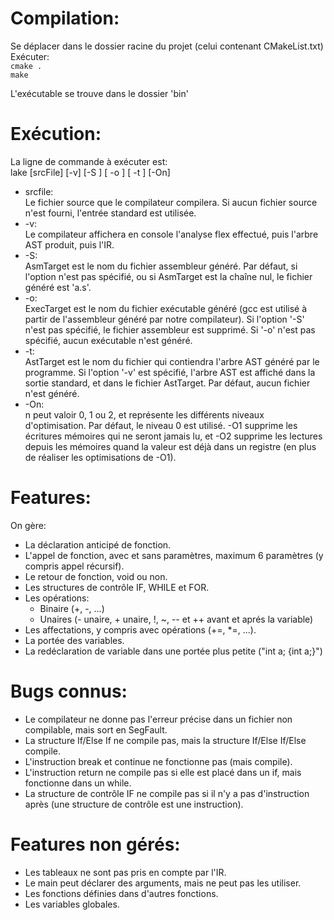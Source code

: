# Compilation:
Se déplacer dans le dossier racine du projet (celui contenant CMakeList.txt)  
Exécuter:  
    `cmake .`  
    `make`  
    
L'exécutable <lake> se trouve dans le dossier 'bin'  

# Exécution:  
La ligne de commande à exécuter est:  
lake [srcFile] [-v] [-S <AsmTarget>] [ -o <ExecTarget>] [ -t <AstTarget>] [-On] 

* srcfile:  
        Le fichier source que le compilateur compilera. Si aucun fichier source n'est fourni, l'entrée standard est utilisée.  
* -v:  
        Le compilateur affichera en console l'analyse flex effectué, puis l'arbre AST produit, puis l'IR.  
* -S:  
        AsmTarget est le nom du fichier assembleur généré. Par défaut, si l'option n'est pas spécifié, ou si AsmTarget est la chaîne nul, le fichier généré est 'a.s'.  
* -o:  
        ExecTarget est le nom du fichier exécutable généré (gcc est utilisé à partir de l'assembleur généré par notre compilateur). Si l'option '-S' n'est pas spécifié, le fichier assembleur est supprimé. Si '-o' n'est pas spécifié, aucun exécutable n'est généré.  
* -t:  
        AstTarget est le nom du fichier qui contiendra l'arbre AST généré par le programme. Si l'option '-v' est spécifié, l'arbre AST est affiché dans la sortie standard, et dans le fichier AstTarget. Par défaut, aucun fichier n'est généré.  
* -On:  
        n peut valoir 0, 1 ou 2, et représente les différents niveaux d'optimisation. Par défaut, le niveau 0 est utilisé. -O1 supprime les écritures mémoires qui ne seront jamais lu, et -O2 supprime les lectures depuis les mémoires quand la valeur est déjà dans un registre (en plus de réaliser les optimisations de -O1).  
    
# Features:
On gère:  

* La déclaration anticipé de fonction.  
* L'appel de fonction, avec et sans paramètres, maximum 6 paramètres (y compris appel récursif).  
* Le retour de fonction, void ou non.  
* Les structures de contrôle IF, WHILE et FOR.  
* Les opérations:  
    * Binaire (+, -, ...)  
    * Unaires (- unaire, + unaire, !, ~, -- et ++ avant et aprés la variable)  
* Les affectations, y compris avec opérations (+=, *=, ...).  
* La portée des variables.  
* La redéclaration de variable dans une portée plus petite ("int a; {int a;}")  
    
    
# Bugs connus:

* Le compilateur ne donne pas l'erreur précise dans un fichier non compilable, mais sort en SegFault.  
* La structure If/Else If ne compile pas, mais la structure If/Else If/Else compile.  
* L'instruction break et continue ne fonctionne pas (mais compile).  
* L'instruction return ne compile pas si elle est placé dans un if, mais fonctionne dans un while.  
* La structure de contrôle IF ne compile pas si il n'y a pas d'instruction après (une structure de contrôle est une instruction).  

# Features non gérés:

* Les tableaux ne sont pas pris en compte par l'IR.  
* Le main peut déclarer des arguments, mais ne peut pas les utiliser.  
* Les fonctions définies dans d'autres fonctions.  
* Les variables globales.  
 




